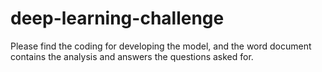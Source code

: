 # deep-learning-challenge

Please find the coding for developing the model, and the word document contains the analysis and answers the questions asked for.


